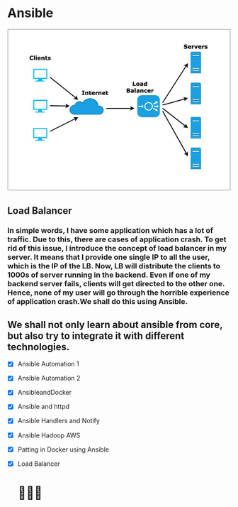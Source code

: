 # Ansible

![](images/12.jpeg)

## Load Balancer
  ### In simple words, I have some application which has a lot of traffic. Due to this, there are cases of application crash. To get rid of this issue, I introduce the concept of load balancer in my server. It means that I provide one single IP to all the user, which is the IP of the LB. Now, LB will distribute the clients to 1000s of server running in the backend. Even if one of my backend server fails, clients will get directed to the other one. Hence, none of my user will go through the horrible experience of application crash.We shall do this using Ansible.

## We shall not only learn about ansible from core, but also try to integrate it with different technologies.

- [x] Ansible Automation 1
- [x] Ansible Automation 2
- [x] AnsibleandDocker
- [x] Ansible and httpd
- [x] Ansible Handlers and Notify
- [x] Ansible Hadoop AWS
- [x] Patting in Docker using Ansible
- [x] Load Balancer
  #  👨🏻‍💻


